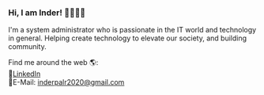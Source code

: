 ### Hi, I am Inder! 👨‍💻👶🙇
<!--
**inderpalr/inderpalr** is a ✨ _special_ ✨ repository because its `README.md` (this file) appears on your GitHub profile.

Here are some ideas to get you started:

- 🔭 I’m currently working on ...
- 🌱 I’m currently learning ...
- 👯 I’m looking to collaborate on ...
- 🤔 I’m looking for help with ...
- 💬 Ask me about ...
- 📫 How to reach me: ...
- 😄 Pronouns: ...
- ⚡ Fun fact: ...
-->
I'm a system administrator who is passionate in the IT world and technology in general. Helping create technology to elevate our society, and building community.<br/>
<!--Insert something inspiring  ![Alt Text](https://gfycat.com/tartadeptgoldenmantledgroundsquirrel)
-->
Find me around the web 🌎:<br/>
💼[LinkedIn](https://www.linkedin.com/in/inderpalr) <br/>
📧E-Mail: inderpalr2020@gmail.com
